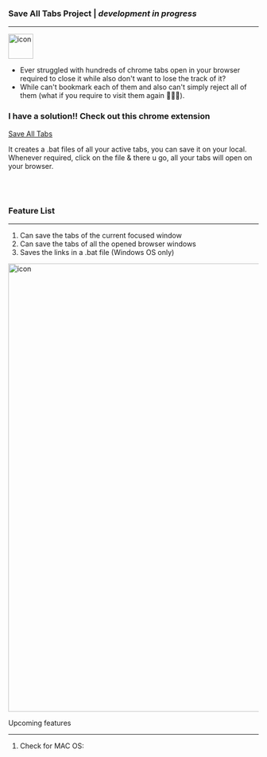 ### Save All Tabs Project  |  <i>development in progress</i> 
----------
<img src="https://github.com/user-attachments/assets/e1ff25d0-35ac-4bdb-bac5-901c5c1c3ab9" alt="icon" width="50"/> 


- Ever struggled with hundreds of chrome tabs open in your browser required to close it while also don't want to lose the track of it?
- While can't bookmark each of them and also can't simply reject all of them (what if you require to visit them again 🤷🏻‍♂️). 

### I have a solution!! Check out this chrome extension

<u><a href="chrome://extensions/?id=klppnnaanbmfnefebeppgbakenogehja"> Save All Tabs </a></u> 

It creates a .bat files of all your active tabs, you can save it on your local. Whenever required, click on the file & there u go, all your tabs will open on your browser.

<br/> <br/>
 
### Feature List
_______________________

1. Can save the tabs of the current focused window
2. Can save the tabs of all the opened browser windows
3. Saves the links in a .bat file (Windows OS only)
<img src="https://github.com/user-attachments/assets/7c89255c-43b0-4519-82fc-63f1f53b6a4f" alt="icon" width="900"/>

Upcoming features
_________________________
1. Check for MAC OS:


 
